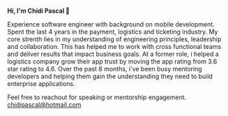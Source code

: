 **Hi, I'm Chidi Pascal 👋**

Experience software engineer with background on mobile development. Spent the last 4 years in the payment, logistics and ticketing industry. 
My core strenth lies in my understanding of engineering principles, leadership and collaboration. This has helped me to work with cross functional teams
and deliver results that impact business goals. At a former role, i helped a logistics company grow their app trust by moving the app rating from 3.6 star rating 
to 4.6. Over the past 8 months, i've been busy mentoring developers and helping them gain the understanding they need to build enterprise applications. 

Feel free to reachout for speaking or mentorship engagement.
chidipascal@hotmail.com

<br>
